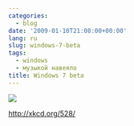 ```yaml
---
categories:
  - blog
date: '2009-01-10T21:08:00+00:00'
lang: ru
slug: windows-7-beta
tags:
  - windows
  - музыкой навеяло
title: Windows 7 beta
---
```




![](http://pics.livejournal.com/yamadharma/pic/0000x10y) 

<http://xkcd.org/528/>